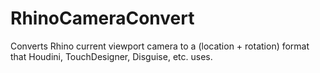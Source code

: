 # RhinoCameraConvert
Converts Rhino current viewport camera to a (location + rotation) format that Houdini, TouchDesigner, Disguise, etc. uses.
